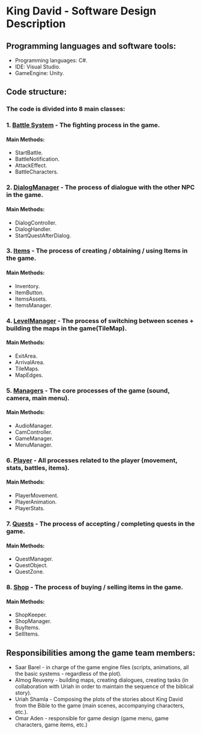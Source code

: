 # King David - Software Design Description



## Programming languages and software tools:
* Programming languages: C#.
* IDE: Visual Studio.
* GameEngine: Unity.

## Code structure:
### The code is divided into 8 main classes:
### 1. [Battle System](https://github.com/LeveI-Up/KingDavid/tree/main/Assets/Scripts/Battle%20System) - The fighting process in the game.
#### Main Methods:
* StartBattle.
* BattleNotification.
* AttackEffect.
* BattleCharacters.
### 2. [DialogManager](https://github.com/LeveI-Up/KingDavid/tree/main/Assets/Scripts/DialogManager) - The process of dialogue with the other NPC in the game.
#### Main Methods:
* DialogController.
* DialogHandler.
* StartQuestAfterDialog.
### 3. [Items](https://github.com/LeveI-Up/KingDavid/tree/main/Assets/Scripts/Items) - The process of creating / obtaining / using Items in the game.
#### Main Methods:
* Inventory.
* ItemButton.
* ItemsAssets.
* ItemsManager.
### 4. [LevelManager](https://github.com/LeveI-Up/KingDavid/tree/main/Assets/Scripts/LevelManager) - The process of switching between scenes + building the maps in the game(TileMap).
#### Main Methods:
* ExitArea.
* ArrivalArea.
* TileMaps.
* MapEdges.
### 5. [Managers](https://github.com/LeveI-Up/KingDavid/tree/main/Assets/Scripts/Managers) - The core processes of the game (sound, camera, main menu).
#### Main Methods:
* AudioManager.
* CamController.
* GameManager.
* MenuManager.
### 6. [Player](https://github.com/LeveI-Up/KingDavid/tree/main/Assets/Scripts/Player) - All processes related to the player (movement, stats, battles, items).
#### Main Methods:
* PlayerMovement.
* PlayerAnimation.
* PlayerStats.
### 7. [Quests](https://github.com/LeveI-Up/KingDavid/tree/main/Assets/Scripts/Quests) -  The process of accepting / completing quests in the game.
#### Main Methods:
* QuestManager.
* QuestObject.
* QuestZone.
### 8. [Shop](https://github.com/LeveI-Up/KingDavid/tree/main/Assets/Scripts/Shop) - The process of buying / selling items in the game.
#### Main Methods:
* ShopKeeper.
* ShopManager.
* BuyItems.
* SellItems.

## Responsibilities among the game team members:
* Saar Barel - in charge of the game engine files (scripts, animations, all the basic systems - regardless of the plot).
* Almog Reuveny - building maps, creating dialogues, creating tasks (in collaboration with Uriah in order to maintain the sequence of the biblical story).
* Uriah Shamla - Composing the plots of the stories about King David from the Bible to the game (main scenes, accompanying characters, etc.).
* Omar Aden - responsible for game design (game menu, game characters, game items, etc.)






